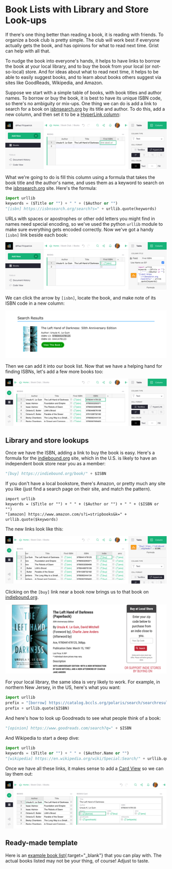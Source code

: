# Book Lists with Library and Store Look-ups

If there's one thing better than reading a book, it is reading with friends.
To organize a book club is pretty simple.  The club will work best if everyone
actually gets the book, and has opinions for what to read next time.  Grist can help
with all that.

To nudge the book into everyone's hands, it helps to have links to
borrow the book at your local library, and to buy the book from your
local (or not-so-local) store.  And for ideas about what to read next
time, it helps to be able to easily suggest books, and to
learn about books others suggest via sites like GoodReads, Wikipedia, and
Amazon.

Suppose we start with a simple table of books, with book titles and author names.
To borrow or buy the book, it is best to have its unique ISBN code, so there's no ambiguity or
mix-ups. One thing we can do is add a link to search for a book
on [isbnsearch.org](https://isbnsearch.org)
by its title and author. To do this, add a new column, and then set it to be a
[HyperLink column](../col-types.md#text-columns):

![Make an ISBN finder](../examples/images/2020-06-book-club-find-isbn.png)

What we're going to do is fill this column using a formula that takes the
book title and the author's name, and uses them as a keyword to search on
the [isbnsearch.org](https://isbnsearch.org) site.  Here's the formula:

```py
import urllib
keywords = ($Title or "") + " " + ($Author or "")
"[isbn] https://isbnsearch.org/search?s=" + urllib.quote(keywords)
```

URLs with spaces or apostrophes or other odd letters you might find in
names need special encoding, so we've used the python `urllib` module to make sure
everything gets encoded correctly.  Now we've got a handy `[isbn]` link beside each book:

![ISBN link formula](../examples/images/2020-06-book-club-isbn-link.png)

We can click the arrow by `[isbn]`, locate the book, and make note of its ISBN code
in a new column:

![Start](../examples/images/2020-06-book-club-isbn-search-result.png)

Then we can add it into our book list. Now that we have a helping hand for finding ISBNs,
let's add a few more books too:

![Start](../examples/images/2020-06-book-club-all-isbn.png)

## Library and store lookups

Once we have the ISBN, adding a link to buy the book is easy.  Here's a formula
for the [indiebound.org](https://indiebound.org) site, which in the U.S. is likely
to have an independent book store near you as a member:

```py
"[buy] https://indiebound.org/book/" + $ISBN
```

If you don't have a local bookstore, there's Amazon, or pretty much any site
you like (just find a search page on their site, and match the pattern).

```
import urllib
keywords = ($Title or "") + " " + ($Author or "") + " " + ($ISBN or "")
"[amazon] https://www.amazon.com/s?i=stripbooks&k=" + urllib.quote($keywords)
```

The new links look like this:

![Start](../examples/images/2020-06-book-club-buy.png)

Clicking on the `[buy]` link near a book now brings us to that book on
[indiebound.org](https://indiebound.org).

![Start](../examples/images/2020-06-book-club-indie.png)

For your local library, the same idea is very likely to work.  For example, in
northern New Jersey, in the US, here's what you want:

```py
import urllib
prefix = "[borrow] https://catalog.bccls.org/polaris/search/searchresults.aspx?ctx=placeholder&type=Keyword&by=ISBN&term="
prefix + urllib.quote($ISBN)
```

And here's how to look up Goodreads to see what people think of a book:

```py
"[opinion] https://www.goodreads.com/search?q=" + $ISBN
```

And Wikipedia to start a deep dive:

```py
import urllib
keywords = ($Title or "") + " " + ($Author.Name or "")
"[wikipedia] https://en.wikipedia.org/wiki/Special:Search/" + urllib.quote(keywords)
```

Once we have all these links, it makes sense to add a [Card View](../linking-widgets.md#same-record-linking) so we can lay them out:

![Start](../examples/images/2020-06-book-club-card.png)

## Ready-made template

Here is an
[example book list](https://templates.getgrist.com/hdXy57qLiyNf/Book-Club){:target="\_blank"}
that you can play with. The actual books listed may not be your thing, of course!  Adjust to taste.

